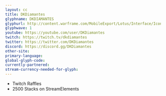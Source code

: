 ```yaml
---
layout: cc
title: DKDiamantes
glyphname: DKDIAMANTES
glyphurl: http://content.warframe.com/MobileExport/Lotus/Interface/Icons/Player/ContentCreators/DKDiamantes.png
glyphwave: 1
youtube: https://youtube.com/user/DKDiamantes
twitch: https://twitch.tv/dkdiamantes
twitter: https://twitter.com/DKDiamantes
discord: https://discord.gg/DKDiamantes
other-site: 
primary-language: 
global-glyph-code: 
currently-partnered: 
stream-currency-needed-for-glyph: 
---
```

* Twitch Raffles
* 2500 Stacks on StreamElements
